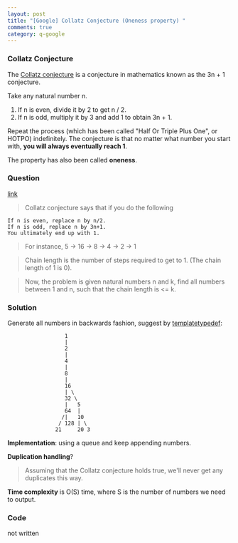 ```yaml
---
layout: post
title: "[Google] Collatz Conjecture (Oneness property) "
comments: true
category: q-google
---
```


### Collatz Conjecture

The [Collatz conjecture](http://en.wikipedia.org/wiki/Collatz_conjecture) is a conjecture in mathematics known as the 3n + 1 conjecture.

Take any natural number n.

1. If n is even, divide it by 2 to get n / 2.
1. If n is odd, multiply it by 3 and add 1 to obtain 3n + 1.

Repeat the process (which has been called "Half Or Triple Plus One", or HOTPO) indefinitely. The conjecture is that no matter what number you start with, **you will always eventually reach 1**.

The property has also been called **oneness**.

### Question

[link](http://stackoverflow.com/questions/5437445/collatz-conjecture-related-interview)

> Collatz conjecture says that if you do the following

    If n is even, replace n by n/2.
    If n is odd, replace n by 3n+1.
    You ultimately end up with 1.

> For instance, 5 -> 16 -> 8 -> 4 -> 2 -> 1

> Chain length is the number of steps required to get to 1. (The chain length of 1 is 0).

> Now, the problem is given natural numbers n and k, find all numbers between 1 and n, such that the chain length is <= k.

### Solution

Generate all numbers in backwards fashion, suggest by [templatetypedef](http://stackoverflow.com/a/5437672):

                      1
                      |
                      2
                      |
                      4
                      |
                      8
                      |
                      16
                      | \
                      32 \
                      |   5
                      64  |
                     /|   10
                    / 128 | \
                   21     20 3

**Implementation**: using a queue and keep appending numbers.

**Duplication handling**?

> Assuming that the Collatz conjecture holds true, we'll never get any duplicates this way.

**Time complexity** is O(S) time, where S is the number of numbers we need to output.

### Code

not written
